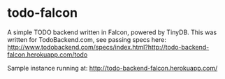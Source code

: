 # todo-falcon
A simple TODO backend written in Falcon, powered by TinyDB. This was written for TodoBackend.com, see passing specs here: http://www.todobackend.com/specs/index.html?http://todo-backend-falcon.herokuapp.com/todo

Sample instance running at: http://todo-backend-falcon.herokuapp.com/
